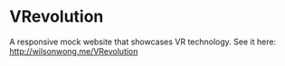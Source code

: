 # VRevolution
A responsive mock website that showcases VR technology. See it here: http://wilsonwong.me/VRevolution
